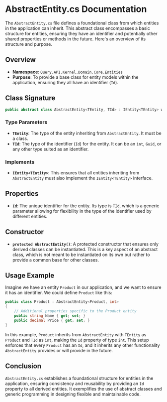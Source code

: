 # AbstractEntity.cs Documentation

The `AbstractEntity.cs` file defines a foundational class from which entities in the application can inherit. This abstract class encompasses a basic structure for entities, ensuring they have an identifier and potentially other shared properties or methods in the future. Here's an overview of its structure and purpose.

## Overview

- **Namespace**: `Query.API.Kernel.Domain.Core.Entities`
- **Purpose**: To provide a base class for entity models within the application, ensuring they all have an identifier (`Id`).

## Class Signature

```csharp
public abstract class AbstractEntity<TEntity, TId> : IEntity<TEntity> where TEntity : class
```

### Type Parameters

- **`TEntity`**: The type of the entity inheriting from `AbstractEntity`. It must be a class.
- **`TId`**: The type of the identifier (`Id`) for the entity. It can be an `int`, `Guid`, or any other type suited as an identifier.

### Implements

- **`IEntity<TEntity>`**: This ensures that all entities inheriting from `AbstractEntity` must also implement the `IEntity<TEntity>` interface.

## Properties

- **`Id`**: The unique identifier for the entity. Its type is `TId`, which is a generic parameter allowing for flexibility in the type of the identifier used by different entities.

## Constructor

- **`protected AbstractEntity()`**: A protected constructor that ensures only derived classes can be instantiated. This is a key aspect of an abstract class, which is not meant to be instantiated on its own but rather to provide a common base for other classes.

## Usage Example

Imagine we have an entity `Product` in our application, and we want to ensure it has an identifier. We could define `Product` like this:

```csharp
public class Product : AbstractEntity<Product, int>
{
    // Additional properties specific to the Product entity
    public string Name { get; set; }
    public decimal Price { get; set; }
}
```

In this example, `Product` inherits from `AbstractEntity` with `TEntity` as `Product` and `TId` as `int`, making the `Id` property of type `int`. This setup enforces that every `Product` has an `Id`, and it inherits any other functionality `AbstractEntity` provides or will provide in the future.

## Conclusion

`AbstractEntity.cs` establishes a foundational structure for entities in the application, ensuring consistency and reusability by providing an `Id` property to all derived entities. It exemplifies the use of abstract classes and generic programming in designing flexible and maintainable code.